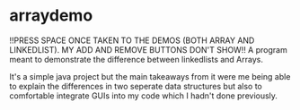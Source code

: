 # arraydemo

!!PRESS SPACE ONCE TAKEN TO THE DEMOS (BOTH ARRAY AND LINKEDLIST). MY ADD AND REMOVE BUTTONS DON'T SHOW!!
A program meant to demonstrate the difference between linkedlists and Arrays. 

It's a simple java project but the main takeaways from it were me being able to explain the differences in two seperate data structures but also
to comfortable integrate GUIs into my code which I hadn't done previously.
